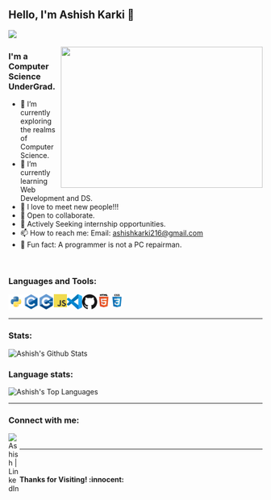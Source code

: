 ##  Hello, I'm Ashish Karki 👋

[<img src="https://komarev.com/ghpvc/?username=Ashishkarki21&label=Profile+Views&color=4287f5&style=flat" />](https://github.com/Ashishkarki21)

<img align="right" width="400" height="280" src="https://github.com/abhisheknaiidu/abhisheknaiidu/blob/master/code.gif"></img>

### I'm a Computer Science UnderGrad.

- 🔭 I’m currently exploring the realms of Computer Science.
- 🌱 I’m currently learning Web Development and DS.
- 🤝 I love to meet new people!!!
- 👯 Open to collaborate.
- 💼 Actively Seeking internship opportunities.
- 📫 How to reach me: Email: ashishkarki216@gmail.com
- 💬 Fun fact: A programmer is not a PC repairman.

<br/>


### Languages and Tools:

<img align="left" alt="python" width="30px" src="https://raw.githubusercontent.com/github/explore/80688e429a7d4ef2fca1e82350fe8e3517d3494d/topics/python/python.png" />

<img align="left" alt="C" width="30px" height="30px" src="https://github.com/devicons/devicon/blob/master/icons/c/c-original.svg"> 

<img align="left" alt="C++" width="30px" height="30px" src="https://github.com/devicons/devicon/blob/master/icons/cplusplus/cplusplus-original.svg">

<img align="left" alt="JavaScript" width="26px" src="https://raw.githubusercontent.com/github/explore/80688e429a7d4ef2fca1e82350fe8e3517d3494d/topics/javascript/javascript.png"/>

<img align="left" alt="Visual Studio Code" width="30px" src="https://raw.githubusercontent.com/github/explore/80688e429a7d4ef2fca1e82350fe8e3517d3494d/topics/visual-studio-code/visual-studio-code.png" />

<img align="left" alt="GitHub" width="30px" src="https://raw.githubusercontent.com/github/explore/78df643247d429f6cc873026c0622819ad797942/topics/github/github.png" />

<img align="left" alt="HTML5" width="26px" src="https://raw.githubusercontent.com/github/explore/80688e429a7d4ef2fca1e82350fe8e3517d3494d/topics/html/html.png"/>

<img align="left" alt="CSS3" width="26px" src="https://raw.githubusercontent.com/github/explore/80688e429a7d4ef2fca1e82350fe8e3517d3494d/topics/css/css.png" />


<br/>
<br/>



---
### Stats:
<!-- 
[![Ashish's github stats](https://github-readme-stats.vercel.app/api?username=Ashishkarki21&count_private=true&show_icons=true&theme=tokyonight&hide=contribs,prs&cache_second=10000)](https://github.com/Ashishkarki21)
-->
<img alt="Ashish's Github Stats" src="https://github-readme-stats.vercel.app/api?username=Ashishkarki21&show_icons=true&count_private=true&theme=tokyonight" />



### Language stats:

<img alt="Ashish's Top Languages" src="https://github-readme-stats.vercel.app/api/top-langs/?username=Ashishkarki21&layout=compact&theme=tokyonight" />

---

### Connect with me:


[<img align="left" alt="Ashish | LinkedIn" width="22px" src="https://cdn.jsdelivr.net/npm/simple-icons@v3/icons/linkedin.svg" />][linkedin]

<br/>

---
<br/>
<h4 align="left"> Thanks for Visiting! :innocent:</h4> </p>


[linkedin]: https://www.linkedin.com/in/ashish-karki-58a17a211/

